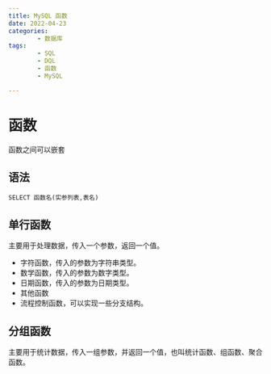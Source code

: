 ```yaml
---
title: MySQL 函数
date: 2022-04-23
categories:
        - 数据库
tags:
        - SQL
        - DQL
        - 函数
        - MySQL

---
```


# 函数

函数之间可以嵌套

## 语法

```MySQL
SELECT 函数名(实参列表,表名)
```

## 单行函数

主要用于处理数据，传入一个参数，返回一个值。

- 字符函数，传入的参数为字符串类型。
- 数学函数，传入的参数为数字类型。
- 日期函数，传入的参数为日期类型。
- 其他函数
- 流程控制函数，可以实现一些分支结构。

## 分组函数

主要用于统计数据，传入一组参数，并返回一个值，也叫统计函数、组函数、聚合函数。
